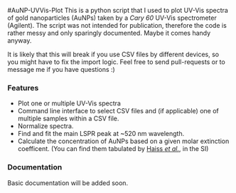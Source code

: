#AuNP-UVVis-Plot
This is a python script that I used to plot UV-Vis spectra of gold nanoparticles (AuNPs) taken by a *Cary 60* UV-Vis spectrometer (Agilent). The script was not intended for publication, therefore the code is rather messy and only sparingly documented. Maybe it comes handy anyway.

It is likely that this will break if you use CSV files by different devices, so you might have to fix the import logic. Feel free to send pull-requests or to message me if you have questions :)

### Features

- Plot one or multiple UV-Vis spectra
- Command line interface to select CSV files and (if applicable) one of multiple samples within a CSV file.
- Normalize spectra.
- Find and fit the main LSPR peak at ~520 nm wavelength.
- Calculate the concentration of AuNPs based on a given molar extinction coefficent. (You can find them tabulated by [Haiss *et al.*](https://doi.org/10.1021/ac0702084 "Haiss *et al.*"), in the SI)

### Documentation
Basic documentation will be added soon.
